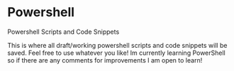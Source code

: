 # Powershell
Powershell Scripts and Code Snippets

This is where all draft/working powershell scripts and code snippets will be saved. Feel free to use whatever you like!
Im currently learning PowerShell so if there are any comments for improvements I am open to learn!
